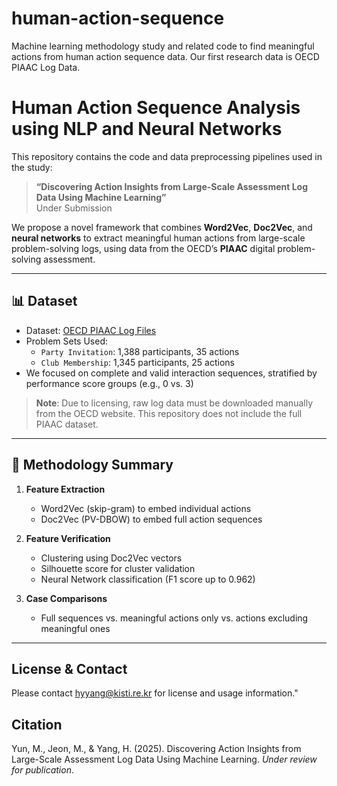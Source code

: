 # human-action-sequence

Machine learning methodology study and related code to find meaningful actions from human action sequence data.
Our first research data is OECD PIAAC Log Data.

# Human Action Sequence Analysis using NLP and Neural Networks

This repository contains the code and data preprocessing pipelines used in the study:

> **“Discovering Action Insights from Large-Scale Assessment Log Data Using Machine Learning”**  
> Under Submission

We propose a novel framework that combines **Word2Vec**, **Doc2Vec**, and **neural networks** to extract meaningful human actions from large-scale problem-solving logs, using data from the OECD’s **PIAAC** digital problem-solving assessment.


---

## 📊 Dataset

- Dataset: [OECD PIAAC Log Files](https://www.oecd.org/en/data/datasets/piaac-1st-cycle-database.html)
- Problem Sets Used:
  - `Party Invitation`: 1,388 participants, 35 actions
  - `Club Membership`: 1,345 participants, 25 actions
- We focused on complete and valid interaction sequences, stratified by performance score groups (e.g., 0 vs. 3)

> **Note**: Due to licensing, raw log data must be downloaded manually from the OECD website. This repository does not include the full PIAAC dataset.

---

## 🧠 Methodology Summary

1. **Feature Extraction**
   - Word2Vec (skip-gram) to embed individual actions
   - Doc2Vec (PV-DBOW) to embed full action sequences

2. **Feature Verification**
   - Clustering using Doc2Vec vectors
   - Silhouette score for cluster validation
   - Neural Network classification (F1 score up to 0.962)

3. **Case Comparisons**
   - Full sequences vs. meaningful actions only vs. actions excluding meaningful ones

---

## License & Contact

Please contact hyyang@kisti.re.kr for license and usage information."


## Citation

Yun, M., Jeon, M., & Yang, H. (2025). Discovering Action Insights from Large-Scale Assessment Log Data Using Machine Learning. *Under review for publication*.





